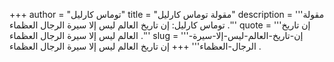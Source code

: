 +++
author = "توماس كارليل"
title = "مقولة توماس كارليل"
description = '''مقولة توماس كارليل: إن تاريخ العالم ليس إلا سيرة الرجال العظماء .'''
quote = '''إن تاريخ العالم ليس إلا سيرة الرجال العظماء .'''
slug = '''إن-تاريخ-العالم-ليس-إلا-سيرة-الرجال-العظماء'''
+++
إن تاريخ العالم ليس إلا سيرة الرجال العظماء .
